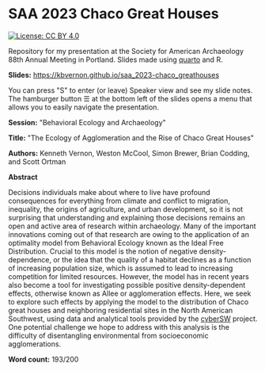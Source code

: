 
# SAA 2023 Chaco Great Houses

<!-- badges: start -->
[![License: CC BY 4.0](https://img.shields.io/badge/License-CC_BY_4.0-lightgrey.svg)](https://creativecommons.org/licenses/by/4.0/)
<!-- badges: end -->

Repository for my presentation at the Society for American Archaeology 88th Annual Meeting in Portland. Slides made using [quarto](https://quarto.org/) and R. 

__Slides:__ <https://kbvernon.github.io/saa_2023-chaco_greathouses>

You can press "S" to enter (or leave) Speaker view and see my slide notes. The hamburger button ☰ at the bottom left of the slides opens a menu that allows you to easily navigate the presentation.  

__Session:__ "Behavioral Ecology and Archaeology"

__Title:__ "The Ecology of Agglomeration and the Rise of Chaco Great Houses"

__Authors:__ Kenneth Vernon, Weston McCool, Simon Brewer, Brian Codding, and Scott Ortman

__Abstract__  

Decisions individuals make about where to live have profound consequences for everything from climate and conflict to migration, inequality, the origins of agriculture, and urban development, so it is not surprising that understanding and explaining those decisions remains an open and active area of research within archaeology. Many of the important innovations coming out of that research are owing to the application of an optimality model from Behavioral Ecology known as the Ideal Free Distribution. Crucial to this model is the notion of negative density-dependence, or the idea that the quality of a habitat declines as a function of increasing population size, which is assumed to lead to increasing competition for limited resources. However, the model has in recent years also become a tool for investigating possible positive density-dependent effects, otherwise known as Allee or agglomeration effects. Here, we seek to explore such effects by applying the model to the distribution of Chaco great houses and neighboring residential sites in the North American Southwest, using data and analytical tools provided by the [cyberSW](https://cybersw.org/) project. One potential challenge we hope to address with this analysis is the difficulty of disentangling environmental from socioeconomic agglomerations.  

__Word count:__ 193/200

